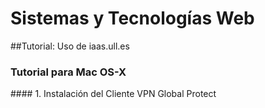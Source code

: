 # Sistemas y Tecnologías Web
##Tutorial: Uso de iaas.ull.es

### Tutorial para Mac OS-X

#### 1. Instalación del Cliente VPN Global Protect

